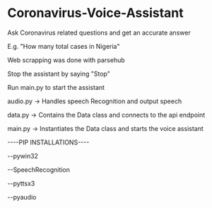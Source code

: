 # Coronavirus-Voice-Assistant



Ask Coronavirus related questions and get an accurate answer

E.g. "How many total cases in Nigeria"

Web scrapping was done with parsehub

Stop the assistant by saying "Stop"

Run main.py to start the assistant



audio.py -> Handles speech Recognition and output speech

data.py -> Contains the Data class and connects to the api endpoint

main.py -> Instantiates the Data class and starts the voice assistant




----PIP INSTALLATIONS----

--pywin32

--SpeechRecognition

--pyttsx3

--pyaudio


